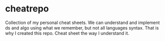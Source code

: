 # cheatrepo

Collection of my personal cheat sheets. We can understand and implement ds and algo using what we remember, but not all languages syntax. That is why I created this repo. Cheat sheet the way I understand it.
